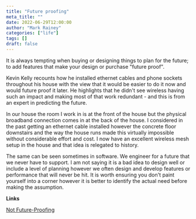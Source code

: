 ```yaml
---
title: "Future proofing"
meta_title: ""
date: 2022-06-29T12:00:00
author: "Mark Rainey"
categories: ["life"]
tags: []
draft: false
---
```


It is always tempting when buying or designing things to plan for the future; to add features that make your design or purchase "future proof".


Kevin Kelly recounts how he installed ethernet cables and phone sockets throughout his house with the view that it would be easier to do it now and would future proof it later. He highlights that he didn't see wireless having such an impact and making most of that work redundant - and this is from an expert in predicting the future.

In our house the room I work in is at the front of the house but the physical broadband connection comes in at the back of the house. I considered in the past getting an ethernet cable installed however the concrete floor downstairs and the way the house runs made this virtually impossible without considerable effort and cost. I now have an excellent wireless mesh setup in the house and that idea is relegated to history.

The same can be seen sometimes in software. We engineer for a future that we never have to support. I am not saying it is a bad idea to design well or include a level of planning however we often design and develop features or performance that will never be hit. It is worth ensuring you don't paint yourself into a corner however it is better to identify the actual need before making the assumption.

__Links__

[Not Future-Proofing](https://kk.org/thetechnium/not-future-proofing/)
